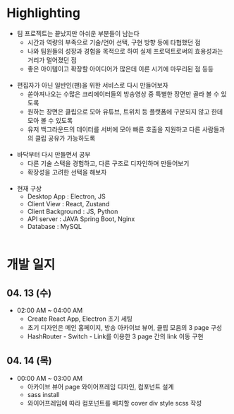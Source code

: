 # Highlighting

* 팀 프로젝트는 끝났지만 아쉬운 부분들이 남는다
  * 시간과 역량의 부족으로 기술/언어 선택, 구현 방향 등에 타협했던 점
  * 나와 팀원들의 성장과 경험을 목적으로 하여 실제 프로덕트로써의 효용성과는 거리가 멀어졌던 점
  * 좋은 아이템이고 확장할 아이디어가 많은데 이른 시기에 마무리된 점 등등
<br/><br/>
* 편집자가 아닌 일반인(팬)을 위한 서비스로 다시 만들어보자
  * 쏟아져나오는 수많은 크리에이터들의 방송영상 중 특별한 장면만 골라 볼 수 있도록
  * 원하는 장면은 클립으로 모아 유튜브, 트위치 등 플랫폼에 구분되지 않고 한데 모아 볼 수 있도록
  * 유저 백그라운드의 데이터를 서버에 모아 빠른 호출을 지원하고 다른 사람들과의 클립 공유가 가능하도록
<br/><br/>
* 바닥부터 다시 만들면서 공부
  * 다른 기술 스택을 경험하고, 다른 구조로 디자인하며 만들어보기
  * 확장성을 고려한 선택을 해보자
<br/><br/>
* 현재 구상
  * Desktop App : Electron, JS
  * Client View : React, Zustand
  * Client Background : JS, Python
  * API server : JAVA Spring Boot, Nginx
  * Database : MySQL
<br/><br/>
# 개발 일지

## 04. 13 (수)
* 02:00 AM ~ 04:00 AM
  * Create React App, Electron 초기 세팅
  * 초기 디자인은 메인 홈페이지, 방송 아카이브 뷰어, 클립 모음의 3 page 구성
  * HashRouter - Switch - Link를 이용한 3 page 간의 link 이동 구현

## 04. 14 (목)
* 00:00 AM ~ 03:00 AM
  * 아카이브 뷰어 page 와이어프레임 디자인, 컴포넌트 설계
  * sass install
  * 와이어프레임에 따라 컴포넌트를 배치할 cover div style scss 작성
